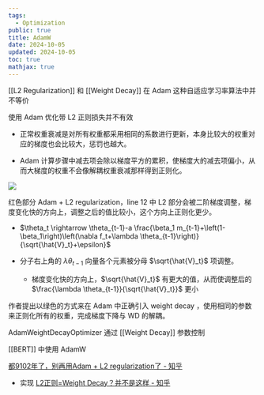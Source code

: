```yaml
---
tags:
  - Optimization
public: true
title: AdamW
date: 2024-10-05
updated: 2024-10-05
toc: true
mathjax: true
---
```


[[L2 Regularization]] 和 [[Weight Decay]] 在 Adam 这种自适应学习率算法中并不等价

使用 Adam 优化带 L2 正则损失并不有效

  + 正常权重衰减是对所有权重都采用相同的系数进行更新，本身比较大的权重对应的梯度也会比较大，惩罚也越大。

  + Adam 计算步骤中减去项会除以梯度平方的累积，使梯度大的减去项偏小，从而大梯度的权重不会像解耦权重衰减那样得到正则化。

![](https://media.xiang578.com//adam-adamw.png)

红色部分 Adam + L2 regularization，line 12 中 L2 部分会被二阶梯度调整，梯度变化快的方向上，调整之后的值比较小，这个方向上正则化更少。

  + $\theta_t \rightarrow \theta_{t-1}-a \frac{\beta_1 m_{t-1}+\left(1-\beta_1\right)\left(\nabla f_t+\lambda \theta_{t-1}\right)}{\sqrt{\hat{V}_t}+\epsilon}$

  + 分子右上角的 $\lambda \theta_{t-1}$ 向量各个元素被分母 $\sqrt{\hat{V}_t}$ 项调整。

    + 梯度变化快的方向上，$\sqrt{\hat{V}_t}$ 有更大的值，从而使调整后的 $\frac{\lambda \theta_{t-1}}{\sqrt{\hat{V}_t}}$ 更小

作者提出以绿色的方式来在 Adam 中正确引入 weight decay ，使用相同的参数来正则化所有的权重，完成梯度下降与 WD 的解耦。

AdamWeightDecayOptimizer 通过 [[Weight Decay]] 参数控制

[[BERT]] 中使用 AdamW

[都9102年了，别再用Adam + L2 regularization了 - 知乎](https://zhuanlan.zhihu.com/p/63982470)

  + 实现 [L2正则=Weight Decay？并不是这样 - 知乎](https://zhuanlan.zhihu.com/p/40814046)
